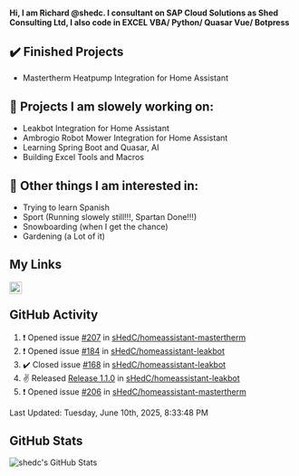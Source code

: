 #### Hi, I am Richard @shedc. I consultant on SAP Cloud Solutions as Shed Consulting Ltd, I also code in EXCEL VBA/ Python/ Quasar Vue/ Botpress

## ✔️ Finished Projects
- Mastertherm Heatpump Integration for Home Assistant

## 👋 Projects I am slowely working on:
- Leakbot Integration for Home Assistant
- Ambrogio Robot Mower Integration for Home Assistant
- Learning Spring Boot and Quasar, AI
- Building Excel Tools and Macros

## 👀 Other things I am interested in:
- Trying to learn Spanish
- Sport (Running slowely still!!!, Spartan Done!!!)
- Snowboarding (when I get the chance)
- Gardening (a Lot of it)

## My Links
[<img align="left" alt="shedc | LinkedIn" width="22px" src="https://cdn.jsdelivr.net/npm/simple-icons@v3/icons/linkedin.svg" />][linkedin]

<br/>

## GitHub Activity
<!--RECENT_ACTIVITY:start-->
1. ❗️ Opened issue [#207](https://github.com/sHedC/homeassistant-mastertherm/issues/207) in [sHedC/homeassistant-mastertherm](https://github.com/sHedC/homeassistant-mastertherm)
2. ❗️ Opened issue [#184](https://github.com/sHedC/homeassistant-leakbot/issues/184) in [sHedC/homeassistant-leakbot](https://github.com/sHedC/homeassistant-leakbot)
3. ✔️ Closed issue [#168](https://github.com/sHedC/homeassistant-leakbot/issues/168) in [sHedC/homeassistant-leakbot](https://github.com/sHedC/homeassistant-leakbot)
4. ✌️ Released [Release 1.1.0](https://github.com/sHedC/homeassistant-leakbot/releases/tag/1.1.0) in [sHedC/homeassistant-leakbot](https://github.com/sHedC/homeassistant-leakbot)
5. ❗️ Opened issue [#206](https://github.com/sHedC/homeassistant-mastertherm/issues/206) in [sHedC/homeassistant-mastertherm](https://github.com/sHedC/homeassistant-mastertherm)
<!--RECENT_ACTIVITY:end-->
<!--RECENT_ACTIVITY:last_update-->
Last Updated: Tuesday, June 10th, 2025, 8:33:48 PM
<!--RECENT_ACTIVITY:last_update_end-->

## GitHub Stats
<img align="left" alt="shedc's GitHub Stats" src="https://github-readme-stats.vercel.app/api?username=shedc&show_icons=true&hide_title=true" />

[linkedin]: https://www.linkedin.com/in/richard-holmes-3314251/
